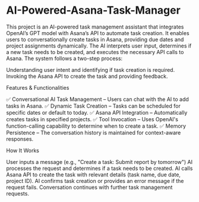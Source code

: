 # AI-Powered-Asana-Task-Manager

This project is an AI-powered task management assistant that integrates OpenAI’s GPT model with Asana’s API to automate task creation. It enables users to conversationally create tasks in Asana, providing due dates and project assignments dynamically. The AI interprets user input, determines if a new task needs to be created, and executes the necessary API calls to Asana. The system follows a two-step process:

Understanding user intent and identifying if task creation is required.
Invoking the Asana API to create the task and providing feedback.

Features & Functionalities

✅ Conversational AI Task Management – Users can chat with the AI to add tasks in Asana.
✅ Dynamic Task Creation – Tasks can be scheduled for specific dates or default to today.
✅ Asana API Integration – Automatically creates tasks in specified projects.
✅ Tool Invocation – Uses OpenAI's function-calling capability to determine when to create a task.
✅ Memory Persistence – The conversation history is maintained for context-aware responses.

How It Works

User inputs a message (e.g., "Create a task: Submit report by tomorrow")
AI processes the request and determines if a task needs to be created.
AI calls Asana API to create the task with relevant details (task name, due date, project ID).
AI confirms task creation or provides an error message if the request fails.
Conversation continues with further task management requests.
